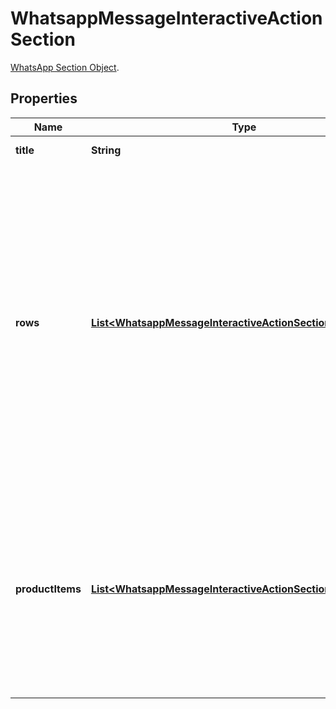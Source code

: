 

# WhatsappMessageInteractiveActionSection

[WhatsApp Section Object](https://developers.facebook.com/docs/whatsapp/cloud-api/reference/messages#section-object).

## Properties

| Name | Type | Description | Notes |
|------------ | ------------- | ------------- | -------------|
|**title** | **String** | Title of the section. |  [optional] |
|**rows** | [**List&lt;WhatsappMessageInteractiveActionSectionRow&gt;**](WhatsappMessageInteractiveActionSectionRow.md) | Contains a list of rows. You can have a total of 10 rows across your sections. Each row must have a title (Maximum length: 24 characters) and an ID (Maximum length: 200 characters). You can add a description (Maximum length: 72 characters), but it is optional. |  [optional] |
|**productItems** | [**List&lt;WhatsappMessageInteractiveActionSectionProductItem&gt;**](WhatsappMessageInteractiveActionSectionProductItem.md) | Required for Multi-Product Messages. Array of product objects. There is a minimum of 1 product per section and a maximum of 30 products across all sections. |  [optional] |



